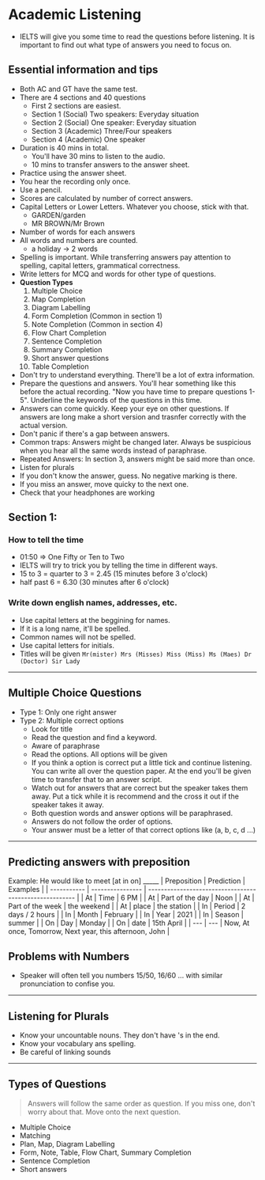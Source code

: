 # Academic Listening
- IELTS will give you some time to read the questions before listening. It is important to find out what type of answers you need to focus on.
## Essential information and tips
- Both AC and GT have the same test.
- There are 4 sections and 40 questions
  - First 2 sections are easiest.
  - Section 1 (Social) Two speakers: Everyday situation
  - Section 2 (Social) One speaker: Everyday situation
  - Section 3 (Academic) Three/Four speakers
  - Section 4 (Academic) One speaker
- Duration is 40 mins in total.
  - You'll have 30 mins to listen to the audio.
  - 10 mins to transfer answers to the answer sheet.
- Practice using the answer sheet.
- You hear the recording only once.
- Use a pencil.
- Scores are calculated by number of correct answers.
- Capital Letters or Lower Letters. Whatever you choose, stick with that.
  - GARDEN/garden
  - MR BROWN/Mr Brown
- Number of words for each answers
- All words and numbers are counted.
  - a holiday -> 2 words
- Spelling is important. While transferring answers pay attention to spelling, capital letters, grammatical correctness.
- Write letters for MCQ and words for other type of questions.
- **Question Types**
  1. Multiple Choice
  2. Map Completion
  3. Diagram Labelling
  4. Form Completion (Common in section 1)
  5. Note Completion (Common in section 4)
  6. Flow Chart Completion
  7. Sentence Completion
  8. Summary Completion
  9. Short answer questions
  10. Table Completion
- Don't try to understand everything. There'll be a lot of extra information.
- Prepare the questions and answers. You'll hear something like this before the actual recording. "Now you have time to prepare questions 1-5".  Underline the keywords of the questions in this time.
- Answers can come quickly. Keep your eye on other questions. If answers are long make a short version and trasnfer correctly with the actual version.
- Don't panic if there's a gap between answers.
- Common traps: Answers might be changed later. Always be suspicious when you hear all the same words instead of paraphrase.
- Repeated Answers: In section 3, answers might be said more than once.
- Listen for plurals
- If you don't know the answer, guess. No negative marking is there.
- If you miss an answer, move quicky to the next one.
- Check that your headphones are working
## Section 1:
### How to tell the time
- 01:50 => One Fifty or Ten to Two
- IELTS will try to trick you by telling the time in different ways.
- 15 to 3 = quarter to 3 = 2.45 (15 minutes before 3 o'clock)
- half past 6 = 6.30 (30 minutes after 6 o'clock)

### Write down english names, addresses, etc.
- Use capital letters at the beggining for names.
- If it is a long name, it'll be spelled.
- Common names will not be spelled.
- Use capital letters for initials.
- Titles will be given `Mr(mister) Mrs (Misses) Miss (Miss) Ms (Maes) Dr (Doctor) Sir Lady`
---
## Multiple Choice Questions
- Type 1: Only one right answer
- Type 2: Multiple correct options
  - Look for title
  - Read the question and find a keyword.
  - Aware of paraphrase
  - Read the options. All options will be given
  - If you think a option is correct put a little tick and continue listening. You can write all over the question paper. At the end you'll be given time to transfer that to an answer script.
  - Watch out for answers that are correct but the speaker takes them away. Put a tick while it is recommend and the cross it out if the speaker takes it away.
  - Both question words and answer options will be paraphrased.
  - Answers do not follow the order of options.
  - Your answer must be a letter of that correct options like (a, b, c, d ...)
----------------------------------------------------------------
## Predicting answers with preposition
Example: He would like to meet [at in on] _____
| Preposition | Prediction       | Examples                                                |
| ----------- | ---------------- | ------------------------------------------------------- |
| At          | Time             | 6 PM                                                    |
| At          | Part of the day  | Noon                                                    |
| At          | Part of the week | the weekend                                             |
| At          | place            | the station                                             |
| In          | Period           | 2 days / 2 hours                                        |
| In          | Month            | February                                                |
| In          | Year             | 2021                                                    |
| In          | Season           | summer                                                  |
| On          | Day              | Monday                                                  |
| On          | date             | 15th April                                              |
| ---         | ---              | Now, At once, Tomorrow, Next year, this afternoon, John |
## Problems with Numbers
- Speaker will often tell you numbers 15/50, 16/60 ... with similar pronunciation to confise you.
---
## Listening for Plurals
- Know your uncountable nouns. They don't have 's in the end.
- Know your vocabulary ans spelling.
- Be careful of linking sounds

---
## Types of Questions
> Answers will follow the same order as question. If you miss one, don't worry about that. Move onto the next question.
- Multiple Choice
- Matching
- Plan, Map, Diagram Labelling
- Form, Note, Table, Flow Chart, Summary Completion
- Sentence Completion
- Short answers